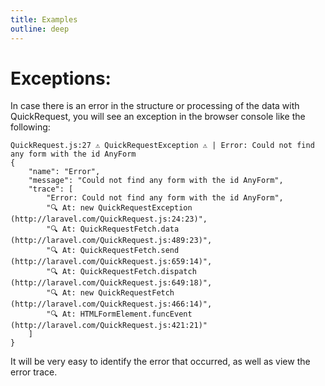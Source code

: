 ```yaml
---
title: Examples
outline: deep
---
```

# Exceptions:

In case there is an error in the structure or processing of the data with QuickRequest, you will see an exception in the browser console like the following:

```shell
QuickRequest.js:27 ⚠ QuickRequestException ⚠ | Error: Could not find any form with the id AnyForm 
{
    "name": "Error",
    "message": "Could not find any form with the id AnyForm",
    "trace": [
        "Error: Could not find any form with the id AnyForm",
        "🔍 At: new QuickRequestException (http://laravel.com/QuickRequest.js:24:23)",
        "🔍 At: QuickRequestFetch.data (http://laravel.com/QuickRequest.js:489:23)",
        "🔍 At: QuickRequestFetch.send (http://laravel.com/QuickRequest.js:659:14)",
        "🔍 At: QuickRequestFetch.dispatch (http://laravel.com/QuickRequest.js:649:18)",
        "🔍 At: new QuickRequestFetch (http://laravel.com/QuickRequest.js:466:14)",
        "🔍 At: HTMLFormElement.funcEvent (http://laravel.com/QuickRequest.js:421:21)"
    ]
}
```

It will be very easy to identify the error that occurred, as well as view the error trace.